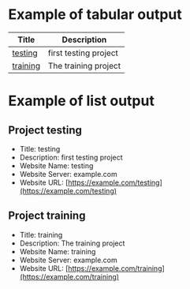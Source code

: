 # Example of tabular output

| Title | Description |
|-------|-------------|
| [testing](https://example.com/testing) | first testing project |
| [training](https://example.com/training) | The training project |



# Example of list output


## Project testing

 * Title: testing
 * Description: first testing project
 * Website Name: testing
 * Website Server: example.com
 * Website URL: [https://example.com/testing](https://example.com/testing)
 

## Project training

 * Title: training
 * Description: The training project
 * Website Name: training
 * Website Server: example.com
 * Website URL: [https://example.com/training](https://example.com/training)
 


